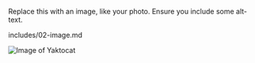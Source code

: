 Replace this with an image, like your photo. Ensure you include some alt-text.

includes/02-image.md

![Image of Yaktocat](https://octodex.github.com/images/yaktocat.png)
